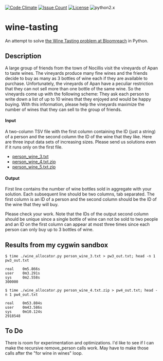 [![Code Climate](https://codeclimate.com/github/dblume/wine-tasting/badges/gpa.svg)](https://codeclimate.com/github/dblume/wine-tasting)
[![Issue Count](https://codeclimate.com/github/dblume/wine-tasting/badges/issue_count.svg)](https://codeclimate.com/github/dblume/wine-tasting/issues)
[![License](https://img.shields.io/badge/license-MIT_license-blue.svg)](https://github.com/dblume/wine-tasting/blob/main/LICENSE.txt)
![python2.x](https://img.shields.io/badge/python-2.x-yellow.svg)
# wine-tasting

An attempt to solve [the Wine Tasting problem at Bloomreach](http://bloomreach.com/puzzles/) in Python.

## Description

A large group of friends from the town of Nocillis visit the vineyards of Apan to taste wines. The vineyards produce many fine wines and the friends decide to buy as many as 3 bottles of wine each if they are available to purchase. Unfortunately, the vineyards of Apan have a peculiar restriction that they can not sell more than one bottle of the same wine. So the vineyards come up with the following scheme: They ask each person to write down a list of up to 10 wines that they enjoyed and would be happy buying. With this information, please help the vineyards maximize the number of wines that they can sell to the group of friends.

#### Input 
A two-column TSV file with the first column containing the ID (just a string) of a person and the second column the ID of the wine that they like. Here are three input data sets of increasing sizes. Please send us solutions even if it runs only on the first file.

* [person_wine_3.txt](https://s3.amazonaws.com/br-user/puzzles/person_wine_3.txt)
* [person_wine_4.txt.zip](https://s3.amazonaws.com/br-user/puzzles/person_wine_4.txt.zip)
* [person_wine_5.txt.zip](https://s3.amazonaws.com/br-user/puzzles/person_wine_5.txt.zip)

#### Output 
First line contains the number of wine bottles sold in aggregate with your solution. Each subsequent line should be two columns, tab separated. The first column is an ID of a person and the second column should be the ID of the wine that they will buy.

Please check your work. Note that the IDs of the output second column should be unique since a single bottle of wine can not be sold to two people and an ID on the first column can appear at most three times since each person can only buy up to 3 bottles of wine.

## Results from my cygwin sandbox

    $ time ./wine_allocator.py person_wine_3.txt > pw3_out.txt; head -n 1 pw3_out.txt

    real    0m5.866s
    user    0m3.291s
    sys     0m2.558s
    300000

    $ time ./wine_allocator.py person_wine_4.txt.zip > pw4_out.txt; head -n 1 pw4_out.txt

    real    0m53.804s
    user    0m43.586s
    sys     0m10.124s
    2918548

## To Do

There is room for experimentation and optimizations. I'd like to see if I can make the recursive remove\_person calls work. May have to make those calls after the "for wine in wines" loop.
